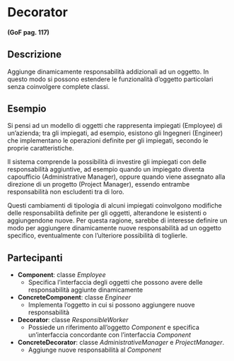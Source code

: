 # Decorator
#### (GoF pag. 117)

## Descrizione
Aggiunge dinamicamente responsabilità addizionali ad un oggetto. In questo modo si possono estendere le funzionalità d’oggetto particolari senza coinvolgere complete classi.

## Esempio
Si pensi ad un modello di oggetti che rappresenta impiegati (Employee) di un’azienda; tra gli impiegati, ad esempio, esistono gli Ingegneri (Engineer) che implementano le operazioni definite per gli impiegati, secondo le proprie caratteristiche.

Il sistema comprende la possibilità di investire gli impiegati con delle responsabilità aggiuntive, ad esempio quando un impiegato diventa capoufficio (Administrative Manager), oppure quando viene assegnato alla direzione di un progetto (Project Manager), essendo entrambe responsabilità non escludenti tra di loro.

Questi cambiamenti di tipologia di alcuni impiegati coinvolgono modifiche delle responsabilità definite per gli oggetti, alterandone le esistenti o aggiungendone nuove. Per questa ragione, sarebbe di interesse definire un modo per aggiungere dinamicamente nuove responsabilità ad un oggetto specifico, eventualmente con l’ulteriore possibilità di toglierle.

## Partecipanti
* __Component__: classe _Employee_
	-	Specifica l’interfaccia degli oggetti che possono avere delle responsabilità aggiunte dinamicamente
* __ConcreteComponent__: classe _Engineer_
	-	Implementa l’oggetto in cui si possono aggiungere nuove responsabilità
* __Decorator__: classe _ResponsibleWorker_
	-	Possiede un riferimento all’oggetto _Component_ e specifica un’interfaccia concordante con l’interfaccia _Component_
* __ConcreteDecorator__: classe _AdministrativeManager_ e _ProjectManager_.
	-	Aggiunge nuove responsabilità al _Component_